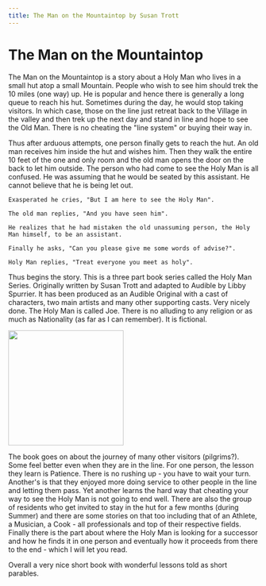 ```yaml
---
title: The Man on the Mountaintop by Susan Trott
---
```


<!-- 23.1415 -->
<style>
pre {
  white-space: pre-wrap;
}
code {
  white-space: pre-wrap;
}

pre>code {
  white-space: pre-wrap;
}

.main-content pre>code {
  white-space: pre-wrap;
}
</style>


# The Man on the Mountaintop 

The Man on the Mountaintop is a story about a Holy Man who lives in a small hut atop a small Mountain. People who wish to see him should trek the 10 miles (one way) up. He is popular and hence there is generally a long queue to reach his hut. Sometimes during the day, he would stop taking visitors. In which case, those on the line just retreat back to the Village in the valley and then trek up the next day and stand in line and hope to see the Old Man. There is no cheating the "line system" or buying their way in.

Thus after arduous attempts, one person finally gets to reach the hut. An old man receives him inside the hut and wishes him. Then they walk the entire 10 feet of the one and only room and the old man opens the door on the back to let him outside. The person who had come to see the Holy Man is all confused. He was assuming that he would be seated by this assistant. He cannot believe that he is being let out. 

```
Exasperated he cries, "But I am here to see the Holy Man".

The old man replies, "And you have seen him".

He realizes that he had mistaken the old unassuming person, the Holy Man himself, to be an assistant.

Finally he asks, "Can you please give me some words of advise?".

Holy Man replies, "Treat everyone you meet as holy".
```

Thus begins the story. This is a three part book series called the Holy Man Series. Originally written by Susan Trott and adapted to Audible by Libby Spurrier. It has been produced as an Audible Original with a cast of characters, two main artists and many other supporting casts. Very nicely done. The Holy Man is called Joe. There is no alluding to any religion or as much as Nationality (as far as I can remember). It is fictional.

<a href="https://www.audible.com/pd/The-Man-on-the-Mountaintop-Audiobook/B075Y4SWJ8"><img src="https://m.media-amazon.com/images/I/51ezlc9NBkL._SL500_.jpg" width=232px height=232px /></a>

The book goes on about the journey of many other visitors (pilgrims?). Some feel better even when they are in the line. For one person, the lesson they learn is Patience. There is no rushing up - you have to wait your turn. Another's is that they enjoyed more doing service to other people in the line and letting them pass. Yet another learns the hard way that cheating your way to see the Holy Man is not going to end well. There are also the group of residents who get invited to stay in the hut for a few months (during Summer) and there are some stories on that too including that of an Athlete, a Musician, a Cook - all professionals and top of their respective fields. Finally there is the part about where the Holy Man is looking for a successor and how he finds it in one person and eventually how it proceeds from there to the end - which I will let you read.

Overall a very nice short book with wonderful lessons told as short parables.
